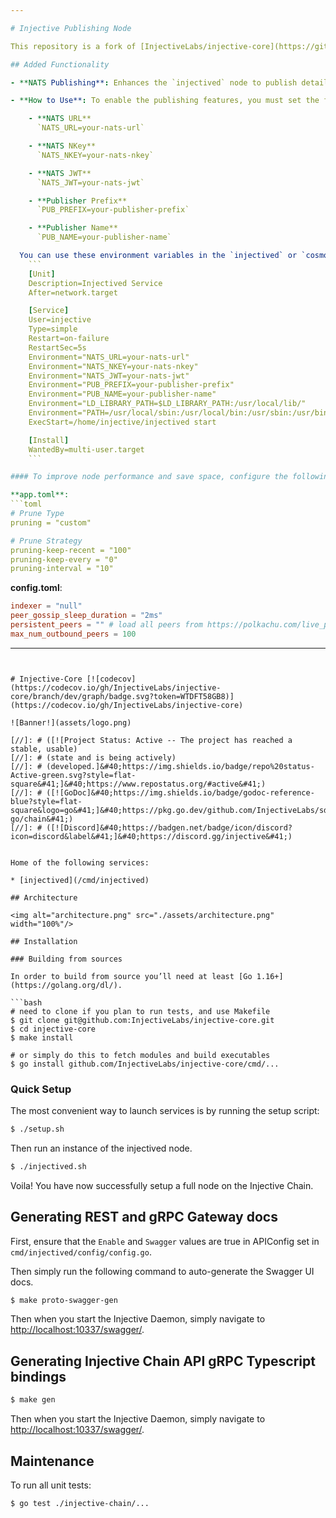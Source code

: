 ```yaml
---

# Injective Publishing Node

This repository is a fork of [InjectiveLabs/injective-core](https://github.com/InjectiveLabs/injective-core), specifically enhanced to include functionality for NATS publishing. It allows the `injectived` node to publish data streams of transactions, mempool, blocks, and proposed blocks.

## Added Functionality

- **NATS Publishing**: Enhances the `injectived` node to publish details about transactions, mempool, blocks, and proposed blocks via NATS. This feature enables subscribers to receive real-time blockchain data.

- **How to Use**: To enable the publishing features, you must set the following environment variables before starting the `injectived` node. These variables configure the NATS connection and define the publishing settings:

    - **NATS URL**  
      `NATS_URL=your-nats-url`

    - **NATS NKey**  
      `NATS_NKEY=your-nats-nkey`

    - **NATS JWT**  
      `NATS_JWT=your-nats-jwt`

    - **Publisher Prefix**  
      `PUB_PREFIX=your-publisher-prefix`

    - **Publisher Name**  
      `PUB_NAME=your-publisher-name`

  You can use these environment variables in the `injectived` or `cosmovisor` service file. For example:
    ```
    [Unit]
    Description=Injectived Service
    After=network.target

    [Service]
    User=injective
    Type=simple
    Restart=on-failure
    RestartSec=5s
    Environment="NATS_URL=your-nats-url"
    Environment="NATS_NKEY=your-nats-nkey"
    Environment="NATS_JWT=your-nats-jwt"
    Environment="PUB_PREFIX=your-publisher-prefix"
    Environment="PUB_NAME=your-publisher-name"
    Environment="LD_LIBRARY_PATH=$LD_LIBRARY_PATH:/usr/local/lib/"
    Environment="PATH=/usr/local/sbin:/usr/local/bin:/usr/sbin:/usr/bin:/sbin:/bin:/usr/local/go/bin:/home/injective/go/bin"
    ExecStart=/home/injective/injectived start

    [Install]
    WantedBy=multi-user.target
    ```

#### To improve node performance and save space, configure the following settings in your `app.toml` and `config.toml` files:

**app.toml**:
```toml
# Prune Type
pruning = "custom"

# Prune Strategy
pruning-keep-recent = "100"
pruning-keep-every = "0"
pruning-interval = "10"
```

**config.toml**:
```toml
indexer = "null"
peer_gossip_sleep_duration = "2ms"
persistent_peers = "" # load all peers from https://polkachu.com/live_peers/injective
max_num_outbound_peers = 100
```

---
```


# Injective-Core [![codecov](https://codecov.io/gh/InjectiveLabs/injective-core/branch/dev/graph/badge.svg?token=WTDFT58GB8)](https://codecov.io/gh/InjectiveLabs/injective-core)

![Banner!](assets/logo.png)

[//]: # ([![Project Status: Active -- The project has reached a stable, usable)
[//]: # (state and is being actively)
[//]: # (developed.]&#40;https://img.shields.io/badge/repo%20status-Active-green.svg?style=flat-square&#41;]&#40;https://www.repostatus.org/#active&#41;)
[//]: # ([![GoDoc]&#40;https://img.shields.io/badge/godoc-reference-blue?style=flat-square&logo=go&#41;]&#40;https://pkg.go.dev/github.com/InjectiveLabs/sdk-go/chain&#41;)
[//]: # ([![Discord]&#40;https://badgen.net/badge/icon/discord?icon=discord&label&#41;]&#40;https://discord.gg/injective&#41;)


Home of the following services:

* [injectived](/cmd/injectived)

## Architecture

<img alt="architecture.png" src="./assets/architecture.png" width="100%"/>

## Installation

### Building from sources

In order to build from source you’ll need at least [Go 1.16+](https://golang.org/dl/).

```bash
# need to clone if you plan to run tests, and use Makefile
$ git clone git@github.com:InjectiveLabs/injective-core.git
$ cd injective-core
$ make install

# or simply do this to fetch modules and build executables
$ go install github.com/InjectiveLabs/injective-core/cmd/...
```

### Quick Setup
The most convenient way to launch services is by running the setup script:
```bash
$ ./setup.sh
```
Then run an instance of the injectived node.
```bash
$ ./injectived.sh
```

Voila! You have now successfully setup a full node on the Injective Chain.

## Generating REST and gRPC Gateway docs
First, ensure that the `Enable` and `Swagger` values are true in APIConfig set in `cmd/injectived/config/config.go`.

Then simply run the following command to auto-generate the Swagger UI docs.
```bash
$ make proto-swagger-gen
```
Then when you start the Injective Daemon, simply navigate to [http://localhost:10337/swagger/](http://localhost:10337/swagger/).

## Generating Injective Chain API gRPC Typescript bindings

```bash
$ make gen
```
Then when you start the Injective Daemon, simply navigate to [http://localhost:10337/swagger/](http://localhost:10337/swagger/).


## Maintenance

To run all unit tests:

```bash
$ go test ./injective-chain/...
```
